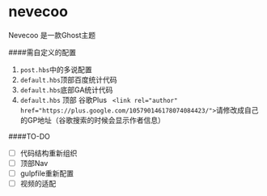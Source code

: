 # nevecoo

Nevecoo 是一款Ghost主题

####需自定义的配置

1. `post.hbs`中的多说配置
2. `default.hbs`顶部百度统计代码
3. `default.hbs`底部GA统计代码
4. `default.hbs` 顶部 谷歌Plus ` <link rel="author" href="https://plus.google.com/105790146178074084423/">`请修改成自己的GP地址（谷歌搜索的时候会显示作者信息）

####TO-DO

- [ ] 代码结构重新组织
- [ ] 顶部Nav
- [ ] gulpfile重新配置
- [ ] 视频的适配
